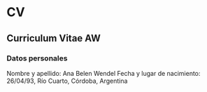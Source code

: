 # CV
## Curriculum Vitae AW
### Datos personales
Nombre y apellido: Ana Belen Wendel
Fecha y lugar de nacimiento: 26/04/93, Río Cuarto, Córdoba, Argentina


